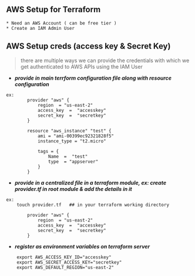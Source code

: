 ## AWS Setup for Terraform

    * Need an AWS Account ( can be free tier )
    * Create an IAM Admin User 

## AWS Setup creds (access key & Secret Key)

> there are multiple ways we can provide the credentials with which we get authenticated to AWS APIs using the IAM User

* ***provide in main terrform configuration file along with resource configuration***
```
ex: 
        provider "aws" {
            region  = "us-east-2"
            access_key  =  "accesskey"
            secret_key  =  "secretkey"
        }

        resource "aws_instance" "test" {
            ami = "ami-00399ec92321828f5"
            instance_type = "t2.micro"

            tags = {
                Name  =  "test"
                type  = "appserver"
            }
        }
```
* ***provide in a centralized file in a terraform module, ex: create provider.tf in root module & add the details in it***
```
ex: 
    touch provider.tf   ## in your terraform working directory 

        provider "aws" {
            region  = "us-east-2"
            access_key  =  "accesskey"
            secret_key  =  "secretkey"
        }
```
* ***register as environment variables on terraform server***
```
    export AWS_ACCESS_KEY_ID="accesskey"
    export AWS_SECRET_ACCESS_KEY="secretkey"
    export AWS_DEFAULT_REGION="us-east-2"
```